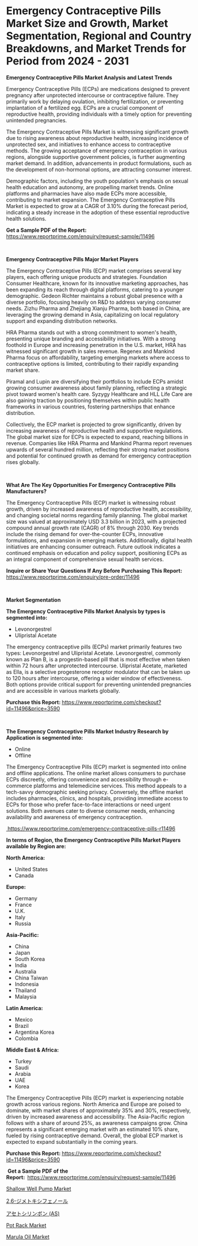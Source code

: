 <p><h1>Emergency Contraceptive Pills Market Size and Growth, Market Segmentation, Regional and Country Breakdowns, and Market Trends for Period from 2024 -  2031</h1></p><p><strong>Emergency Contraceptive Pills Market Analysis and Latest Trends</strong></p>
<p><p>Emergency Contraceptive Pills (ECPs) are medications designed to prevent pregnancy after unprotected intercourse or contraceptive failure. They primarily work by delaying ovulation, inhibiting fertilization, or preventing implantation of a fertilized egg. ECPs are a crucial component of reproductive health, providing individuals with a timely option for preventing unintended pregnancies.</p><p>The Emergency Contraceptive Pills Market is witnessing significant growth due to rising awareness about reproductive health, increasing incidence of unprotected sex, and initiatives to enhance access to contraceptive methods. The growing acceptance of emergency contraception in various regions, alongside supportive government policies, is further augmenting market demand. In addition, advancements in product formulations, such as the development of non-hormonal options, are attracting consumer interest.</p><p>Demographic factors, including the youth population's emphasis on sexual health education and autonomy, are propelling market trends. Online platforms and pharmacies have also made ECPs more accessible, contributing to market expansion. The Emergency Contraceptive Pills Market is expected to grow at a CAGR of 3.10% during the forecast period, indicating a steady increase in the adoption of these essential reproductive health solutions.</p></p>
<p><strong>Get a Sample PDF of the Report:&nbsp;</strong> <a href="https://www.reportprime.com/enquiry/request-sample/11496">https://www.reportprime.com/enquiry/request-sample/11496</a></p>
<p>&nbsp;</p>
<p><strong>Emergency Contraceptive Pills Major Market Players</strong></p>
<p><p>The Emergency Contraceptive Pills (ECP) market comprises several key players, each offering unique products and strategies. Foundation Consumer Healthcare, known for its innovative marketing approaches, has been expanding its reach through digital platforms, catering to a younger demographic. Gedeon Richter maintains a robust global presence with a diverse portfolio, focusing heavily on R&D to address varying consumer needs. Zizhu Pharma and Zhejiang Xianju Pharma, both based in China, are leveraging the growing demand in Asia, capitalizing on local regulatory support and expanding distribution networks.</p><p>HRA Pharma stands out with a strong commitment to women's health, presenting unique branding and accessibility initiatives. With a strong foothold in Europe and increasing penetration in the U.S. market, HRA has witnessed significant growth in sales revenue. Regenex and Mankind Pharma focus on affordability, targeting emerging markets where access to contraceptive options is limited, contributing to their rapidly expanding market share.</p><p>Piramal and Lupin are diversifying their portfolios to include ECPs amidst growing consumer awareness about family planning, reflecting a strategic pivot toward women's health care. Syzygy Healthcare and HLL Life Care are also gaining traction by positioning themselves within public health frameworks in various countries, fostering partnerships that enhance distribution.</p><p>Collectively, the ECP market is projected to grow significantly, driven by increasing awareness of reproductive health and supportive regulations. The global market size for ECPs is expected to expand, reaching billions in revenue. Companies like HRA Pharma and Mankind Pharma report revenues upwards of several hundred million, reflecting their strong market positions and potential for continued growth as demand for emergency contraception rises globally.</p></p>
<p>&nbsp;</p>
<p><strong>What Are The Key Opportunities For Emergency Contraceptive Pills Manufacturers?</strong></p>
<p><p>The Emergency Contraceptive Pills (ECP) market is witnessing robust growth, driven by increased awareness of reproductive health, accessibility, and changing societal norms regarding family planning. The global market size was valued at approximately USD 3.3 billion in 2023, with a projected compound annual growth rate (CAGR) of 8% through 2030. Key trends include the rising demand for over-the-counter ECPs, innovative formulations, and expansion in emerging markets. Additionally, digital health initiatives are enhancing consumer outreach. Future outlook indicates a continued emphasis on education and policy support, positioning ECPs as an integral component of comprehensive sexual health services.</p></p>
<p><strong>Inquire or Share Your Questions If Any Before Purchasing This Report:</strong> <a href="https://www.reportprime.com/enquiry/pre-order/11496">https://www.reportprime.com/enquiry/pre-order/11496</a></p>
<p>&nbsp;</p>
<p><strong>Market Segmentation</strong></p>
<p><strong>The Emergency Contraceptive Pills Market Analysis by types is segmented into:</strong></p>
<p><ul><li>Levonorgestrel</li><li>Ulipristal Acetate</li></ul></p>
<p><p>The emergency contraceptive pills (ECPs) market primarily features two types: Levonorgestrel and Ulipristal Acetate. Levonorgestrel, commonly known as Plan B, is a progestin-based pill that is most effective when taken within 72 hours after unprotected intercourse. Ulipristal Acetate, marketed as Ella, is a selective progesterone receptor modulator that can be taken up to 120 hours after intercourse, offering a wider window of effectiveness. Both options provide critical support for preventing unintended pregnancies and are accessible in various markets globally.</p></p>
<p><strong>Purchase this Report:&nbsp;</strong><a href="https://www.reportprime.com/checkout?id=11496&price=3590">https://www.reportprime.com/checkout?id=11496&price=3590</a></p>
<p>&nbsp;</p>
<p><strong>The Emergency Contraceptive Pills Market Industry Research by Application is segmented into:</strong></p>
<p><ul><li>Online</li><li>Offline</li></ul></p>
<p><p>The Emergency Contraceptive Pills (ECP) market is segmented into online and offline applications. The online market allows consumers to purchase ECPs discreetly, offering convenience and accessibility through e-commerce platforms and telemedicine services. This method appeals to a tech-savvy demographic seeking privacy. Conversely, the offline market includes pharmacies, clinics, and hospitals, providing immediate access to ECPs for those who prefer face-to-face interactions or need urgent solutions. Both avenues cater to diverse consumer needs, enhancing availability and awareness of emergency contraception.</p></p>
<p><a href="https://www.reportprime.com/emergency-contraceptive-pills-r11496">&nbsp;https://www.reportprime.com/emergency-contraceptive-pills-r11496</a></p>
<p><strong>In terms of Region, the Emergency Contraceptive Pills Market Players available by Region are:</strong></p>
<p>
    <p> <strong> North America: </strong>
        <ul>
            <li>United States</li>
            <li>Canada</li>
        </ul>
        </p> 
    <p> <strong> Europe: </strong>
        <ul>
            <li>Germany</li>
            <li>France</li>
            <li>U.K.</li>
            <li>Italy</li>
            <li>Russia</li>
        </ul>
        </p> 
    <p> <strong> Asia-Pacific: </strong>
        <ul>
            <li>China</li>
            <li>Japan</li>
            <li>South Korea</li>
            <li>India</li>
            <li>Australia</li>
            <li>China Taiwan</li>
            <li>Indonesia</li>
            <li>Thailand</li>
            <li>Malaysia</li>
        </ul>
        </p> 
    <p> <strong> Latin America: </strong>
        <ul>
            <li>Mexico</li>
            <li>Brazil</li>
            <li>Argentina Korea</li>
            <li>Colombia</li>
        </ul>
        </p> 
    <p> <strong> Middle East & Africa: </strong>
        <ul>
            <li>Turkey</li>
            <li>Saudi</li>
            <li>Arabia</li>
            <li>UAE</li>
            <li>Korea</li>
        </ul>
    </p>
    </p>
<p><p>The Emergency Contraceptive Pills (ECP) market is experiencing notable growth across various regions. North America and Europe are poised to dominate, with market shares of approximately 35% and 30%, respectively, driven by increased awareness and accessibility. The Asia-Pacific region follows with a share of around 25%, as awareness campaigns grow. China represents a significant emerging market with an estimated 10% share, fueled by rising contraceptive demand. Overall, the global ECP market is expected to expand substantially in the coming years.</p></p>
<p><strong>Purchase this Report: </strong><a href="https://www.reportprime.com/checkout?id=11496&price=3590">https://www.reportprime.com/checkout?id=11496&price=3590</a></p>
<p>&nbsp;<strong>Get a Sample PDF of the Report:&nbsp;&nbsp;</strong><a href="https://www.reportprime.com/enquiry/request-sample/11496">https://www.reportprime.com/enquiry/request-sample/11496</a></p>
<p><strong></strong></p>
<p><p><a href="https://www.linkedin.com/pulse/shallow-well-pump-industry-sector-market-dynamics-future-scenarios-9wyzf?trackingId=GG1vHd5LRhC1q411yyOOjQ%3D%3D">Shallow Well Pump Market</a></p><p><a href="https://medium.com/@durgin521/2-6-dimethoxyphenol-market-%E3%81%AF-%E3%82%B3%E3%82%B9%E3%83%88%E7%AE%A1%E7%90%86%E3%81%A8%E5%8A%B9%E7%8E%87%E5%90%91%E4%B8%8A%E3%82%92%E5%84%AA%E5%85%88%E3%81%97%E3%81%BE%E3%81%99-%E3%81%95%E3%82%89%E3%81%AB-%E5%A0%B1%E5%91%8A%E6%9B%B8%E3%81%AF%E5%B8%82%E5%A0%B4%E3%81%AE%E9%9C%80%E8%A6%81%E9%9D%A2%E3%81%A8%E4%BE%9B%E7%B5%A6%E9%9D%A2%E3%81%AE%E4%B8%A1%E6%96%B9%E3%82%92%E3%82%AB%E3%83%90%E3%83%BC%E3%81%97%E3%81%A6%E3%81%84%E3%81%BE%E3%81%99-2-6-dimethoxyphenol-6ba0f4f11712">2,6-ジメトキシフェノール</a></p><p><a href="https://medium.com/@durgin521/acetosyringone-as-market-%E3%81%AF-%E3%82%B3%E3%82%B9%E3%83%88%E7%AE%A1%E7%90%86%E3%81%A8%E5%8A%B9%E7%8E%87%E5%90%91%E4%B8%8A%E3%82%92%E5%84%AA%E5%85%88%E3%81%97%E3%81%BE%E3%81%99-%E3%81%95%E3%82%89%E3%81%AB-%E5%A0%B1%E5%91%8A%E6%9B%B8%E3%81%AF%E5%B8%82%E5%A0%B4%E3%81%AE%E9%9C%80%E8%A6%81%E9%9D%A2%E3%81%A8%E4%BE%9B%E7%B5%A6%E9%9D%A2%E3%81%AE%E4%B8%A1%E6%96%B9%E3%82%92%E3%82%AB%E3%83%90%E3%83%BC%E3%81%97%E3%81%A6%E3%81%84%E3%81%BE%E3%81%99-acetosyringone-as-ea193c6e81ff">アセトシリンボン (AS)</a></p><p><a href="https://www.linkedin.com/pulse/pot-rack-market-global-insights-sales-trends-2024-2031-bfy5c?trackingId=a2L9Nf9ITaq5v3FPmy%2Bk2w%3D%3D">Pot Rack Market</a></p><p><a href="https://issuu.com/reportprime-2/docs/marula-oil-market-size-2030.pptx_f8c87f1c1f8fe1">Marula Oil Market</a></p></p>